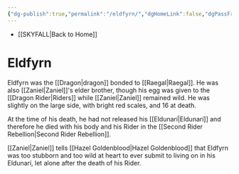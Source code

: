 ```yaml
---
{"dg-publish":true,"permalink":"/eldfyrn/","dgHomeLink":false,"dgPassFrontmatter":false}
---
```


- [[SKYFALL|Back to Home]]

# Eldfyrn
Eldfyrn was the [[Dragon|dragon]] bonded to [[Raegal|Raegal]]. He was also [[Zaniel|Zaniel]]'s elder brother, though his egg was given to the [[Dragon Rider|Riders]] while [[Zaniel|Zaniel]] remained wild. He was slightly on the large side, with bright red scales, and 16 at death.

At the time of his death, he had not released his [[Eldunarí|Eldunarí]] and therefore he died with his body and his Rider in the [[Second Rider Rebellion|Second Rider Rebellion]]. 

[[Zaniel|Zaniel]] tells [[Hazel Goldenblood|Hazel Goldenblood]] that Eldfyrn was too stubborn and too wild at heart to ever submit to living on in his Eldunarí, let alone after the death of his Rider. 